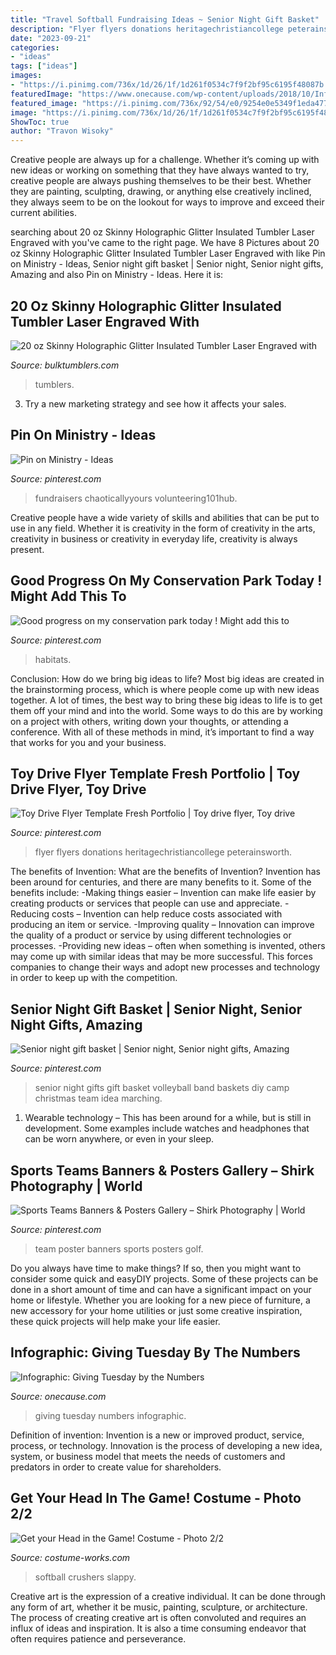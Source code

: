```yaml
---
title: "Travel Softball Fundraising Ideas ~ Senior Night Gift Basket"
description: "Flyer flyers donations heritagechristiancollege peterainsworth"
date: "2023-09-21"
categories:
- "ideas"
tags: ["ideas"]
images:
- "https://i.pinimg.com/736x/1d/26/1f/1d261f0534c7f9f2bf95c6195f48087b.jpg"
featuredImage: "https://www.onecause.com/wp-content/uploads/2018/10/InfographicGivingTues-ByTheNumbers2019_V2.jpg"
featured_image: "https://i.pinimg.com/736x/92/54/e0/9254e0e5349f1eda477f726b6994fa82.jpg"
image: "https://i.pinimg.com/736x/1d/26/1f/1d261f0534c7f9f2bf95c6195f48087b.jpg"
ShowToc: true
author: "Travon Wisoky"
---
```



Creative people are always up for a challenge. Whether it’s coming up with new ideas or working on something that they have always wanted to try, creative people are always pushing themselves to be their best. Whether they are painting, sculpting, drawing, or anything else creatively inclined, they always seem to be on the lookout for ways to improve and exceed their current abilities.

	

		
searching about 20 oz Skinny Holographic Glitter Insulated Tumbler Laser Engraved with you've came to the right page. We have 8 Pictures about 20 oz Skinny Holographic Glitter Insulated Tumbler Laser Engraved with like Pin on Ministry - Ideas, Senior night gift basket | Senior night, Senior night gifts, Amazing and also Pin on Ministry - Ideas. Here it is:
		
    
## 20 Oz Skinny Holographic Glitter Insulated Tumbler Laser Engraved With

<img loading=lazy src="http://cdn.shopify.com/s/files/1/0019/3970/1807/products/20_oz_skinny_stainless_insulated_double_wall_tumbler_light_blue_holographic_glitter_1200x1200.jpg?v=1584673715" onerror="this.onerror=null;this.src='https://tse4.mm.bing.net/th?id=OIP.C4yTG6AhAlrkORKMBEF0bQHaHa&amp;pid=15.1';" alt="20 oz Skinny Holographic Glitter Insulated Tumbler Laser Engraved with">

_Source: bulktumblers.com_

>tumblers. 

	

3. Try a new marketing strategy and see how it affects your sales.

    
## Pin On Ministry - Ideas

<img loading=lazy src="https://i.pinimg.com/736x/92/54/e0/9254e0e5349f1eda477f726b6994fa82.jpg" onerror="this.onerror=null;this.src='https://tse4.mm.bing.net/th?id=OIP.1uNVcfaxLWlUwFx-hgStwAHaLH&amp;pid=15.1';" alt="Pin on Ministry - Ideas">

_Source: pinterest.com_

>fundraisers chaoticallyyours volunteering101hub. 

	

Creative people have a wide variety of skills and abilities that can be put to use in any field. Whether it is creativity in the form of creativity in the arts, creativity in business or creativity in everyday life, creativity is always present.

    
## Good Progress On My Conservation Park Today ! Might Add This To

<img loading=lazy src="https://i.pinimg.com/736x/52/79/81/527981e7e584ae00e73f661472cde82d.jpg" onerror="this.onerror=null;this.src='https://tse4.mm.bing.net/th?id=OIP.cyDSMuPZirGzTNQQIPaDigHaFj&amp;pid=15.1';" alt="Good progress on my conservation park today ! Might add this to">

_Source: pinterest.com_

>habitats. 

	

Conclusion: How do we bring big ideas to life?
Most big ideas are created in the brainstorming process, which is where people come up with new ideas together. A lot of times, the best way to bring these big ideas to life is to get them off your mind and into the world. Some ways to do this are by working on a project with others, writing down your thoughts, or attending a conference. With all of these methods in mind, it’s important to find a way that works for you and your business.

    
## Toy Drive Flyer Template Fresh Portfolio | Toy Drive Flyer, Toy Drive

<img loading=lazy src="https://i.pinimg.com/736x/1d/26/1f/1d261f0534c7f9f2bf95c6195f48087b.jpg" onerror="this.onerror=null;this.src='https://tse3.mm.bing.net/th?id=OIP.r5JxfxJNFZdysUDgwc_27AHaLc&amp;pid=15.1';" alt="Toy Drive Flyer Template Fresh Portfolio | Toy drive flyer, Toy drive">

_Source: pinterest.com_

>flyer flyers donations heritagechristiancollege peterainsworth. 

	

The benefits of Invention: What are the benefits of Invention?
Invention has been around for centuries, and there are many benefits to it. Some of the benefits include: 
-Making things easier – Invention can make life easier by creating products or services that people can use and appreciate. 
-Reducing costs – Invention can help reduce costs associated with producing an item or service. 
-Improving quality – Innovation can improve the quality of a product or service by using different technologies or processes. 
-Providing new ideas – often when something is invented, others may come up with similar ideas that may be more successful. This forces companies to change their ways and adopt new processes and technology in order to keep up with the competition.

    
## Senior Night Gift Basket | Senior Night, Senior Night Gifts, Amazing

<img loading=lazy src="https://i.pinimg.com/736x/e0/3d/ec/e03dec400173756cedbf5f4eaa3155f3--senior-night-gifts-band-camp.jpg" onerror="this.onerror=null;this.src='https://tse3.mm.bing.net/th?id=OIP.s9dX6DF4fdZWf9qwrkkQDQHaJ4&amp;pid=15.1';" alt="Senior night gift basket | Senior night, Senior night gifts, Amazing">

_Source: pinterest.com_

>senior night gifts gift basket volleyball band baskets diy camp christmas team idea marching. 

	

1. Wearable technology – This has been around for a while, but is still in development. Some examples include watches and headphones that can be worn anywhere, or even in your sleep.

    
## Sports Teams Banners &amp; Posters Gallery – Shirk Photography | World

<img loading=lazy src="https://i.pinimg.com/736x/06/63/0d/06630d2f3f3058ad2d00a26cfe388c6d.jpg" onerror="this.onerror=null;this.src='https://tse4.mm.bing.net/th?id=OIP.hvmOf9GElG49mhgOwNg9hQHaJ1&amp;pid=15.1';" alt="Sports Teams Banners &amp; Posters Gallery – Shirk Photography | World">

_Source: pinterest.com_

>team poster banners sports posters golf. 

	

Do you always have time to make things? If so, then you might want to consider some quick and easyDIY projects. Some of these projects can be done in a short amount of time and can have a significant impact on your home or lifestyle. Whether you are looking for a new piece of furniture, a new accessory for your home utilities or just some creative inspiration, these quick projects will help make your life easier.

    
## Infographic: Giving Tuesday By The Numbers

<img loading=lazy src="https://www.onecause.com/wp-content/uploads/2018/10/InfographicGivingTues-ByTheNumbers2019_V2.jpg" onerror="this.onerror=null;this.src='https://tse1.mm.bing.net/th?id=OIP.i7uNrWhrmzGdfn54VHa6_wHaQk&amp;pid=15.1';" alt="Infographic: Giving Tuesday by the Numbers">

_Source: onecause.com_

>giving tuesday numbers infographic. 

	

Definition of invention:
Invention is a new or improved product, service, process, or technology. Innovation is the process of developing a new idea, system, or business model that meets the needs of customers and predators in order to create value for shareholders.

    
## Get Your Head In The Game! Costume - Photo 2/2

<img loading=lazy src="https://photos.costume-works.com/full/get_your_head_in_the_game.jpg" onerror="this.onerror=null;this.src='https://tse2.mm.bing.net/th?id=OIP.kskE1CNrwhLDeiamSIDvWwHaJ3&amp;pid=15.1';" alt="Get your Head in the Game! Costume - Photo 2/2">

_Source: costume-works.com_

>softball crushers slappy. 

	

Creative art is the expression of a creative individual. It can be done through any form of art, whether it be music, painting, sculpture, or architecture. The process of creating creative art is often convoluted and requires an influx of ideas and inspiration. It is also a time consuming endeavor that often requires patience and perseverance.

